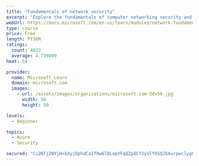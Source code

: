 ```yaml
---
title: "Fundamentals of network security"
excerpt: "Explore the fundamentals of computer networking security and monitoring."
webUrl: https://docs.microsoft.com/en-us/learn/modules/network-fundamentals-2/
type: course
price: Free
length: PT36M
ratings:
  count: 4833
  average: 4.739499
heat: 54

provider:
  name: Microsoft Learn
  domain: microsoft.com
  images:
    - url: /assets/images/organizations/microsoft.com-50x50.jpg
      width: 50
      height: 50

levels:
  - Beginner

topics:
  - Azure
  - Security

secured: "Ci2NTjZWYjH+bXyjDphdCa1f0w6l0LepVFqQZpOCY2yUlYUSQJbAurpwclygQs3OdAtuKXvZA32yt4k3FH+A1sMRQOO5jo4tcgu8EovCYoGWrRQrTjOxr3xlz4i3MTGiKrdlZtJlREDizwBaP0JUAqma4ANVg97LM/qQXO09Nvt3hhvafZQpJCJiUOP8hVBfhO5kC8yhCoXsMQVEBrS2o1nXCgSXpSzUwzhtPW48zep8bkcqvD4K5vDmtGwhYdnkG0TsytJ/5BhV7IkleoJEIGMXf3nrAXotg2k5cvx9B4Toum2trLOATUTJvC9vwI2DXeWyejsezTjko6V1m1HJ7rMTUu5e1+BIZu7+wT940kWQPged6o9RauwiuyB40LtVhpvsHVNpy3Dbuh9BNbEUXMnxeolva/q/Sx4oV1E5TJs=;52M/gkheSYi9tYoaDYzbMg=="
---
```


